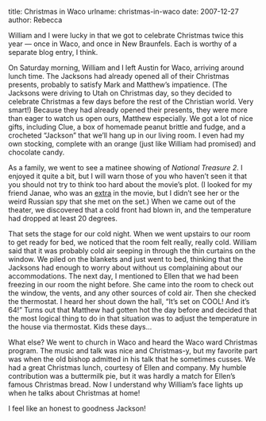 title: Christmas in Waco
urlname: christmas-in-waco
date: 2007-12-27
author: Rebecca

William and I were lucky in that we got to celebrate Christmas twice this year
&mdash; once in Waco, and once in New Braunfels. Each is worthy of a separate
blog entry, I think.

On Saturday morning, William and I left Austin for Waco, arriving around lunch
time. The Jacksons had already opened all of their Christmas presents, probably
to satisfy Mark and Matthew&#x02bc;s impatience. (The Jacksons were driving to
Utah on Christmas day, so they decided to celebrate Christmas a few days before
the rest of the Christian world. Very smart!) Because they had already opened
their presents, they were more than eager to watch us open ours, Matthew
especially. We got a lot of nice gifts, including Clue, a box of homemade peanut
brittle and fudge, and a crocheted &ldquo;Jackson&rdquo; that we&#x02bc;ll hang
up in our living room. I even had my own stocking, complete with an orange (just
like William had promised) and chocolate candy.

As a family, we went to see a matinee showing of *National Treasure 2*. I
enjoyed it quite a bit, but I will warn those of you who haven&#x02bc;t seen it
that you should not try to think too hard about the movie&#x02bc;s plot. (I
looked for my friend Janae, who was an [extra][a] in the movie, but I
didn&#x02bc;t see her or the weird Russian spy that she met on the set.) When we
came out of the theater, we discovered that a cold front had blown in, and the
temperature had dropped at least 20 degrees.

That sets the stage for our cold night. When we went upstairs to our room to get
ready for bed, we noticed that the room felt really, really cold. William said
that it was probably cold air seeping in through the thin curtains on the
window. We piled on the blankets and just went to bed, thinking that the
Jacksons had enough to worry about without us complaining about our
accommodations. The next day, I mentioned to Ellen that we had been freezing in
our room the night before. She came into the room to check out the window, the
vents, and any other sources of cold air. Then she checked the thermostat. I
heard her shout down the hall, &ldquo;It&#x02bc;s set on COOL! And it&#x02bc;s
64!&rdquo; Turns out that Matthew had gotten hot the day before and decided that
the most logical thing to do in that situation was to adjust the temperature in
the house via thermostat. Kids these days&hellip;

What else? We went to church in Waco and heard the Waco ward Christmas program.
The music and talk was nice and Christmas-y, but my favorite part was when the
old bishop admitted in his talk that he sometimes cusses. We had a great
Christmas lunch, courtesy of Ellen and company. My humble contribution was a
buttermilk pie, but it was hardly a match for Ellen&#x02bc;s famous Christmas
bread. Now I understand why William&#x02bc;s face lights up when he talks about
Christmas at home!

I feel like an honest to goodness Jackson!

[a]: https://supersonicjan.blogspot.com/2007/07/nt2.html
